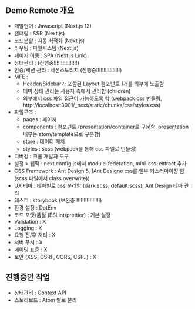 ## Demo Remote 개요

- 개발언어 : Javascript (Next.js 13)
- 랜더링 : SSR (Next.js)
- 코드분할 : 자동 최적화 (Next.js)
- 라우팅 : 파일시스템 (Next.js)
- 페이지 이동 : SPA (Next.js Link)
- 상태관리 : (진행중!!!!!!!!!!!!!!!!)
- 인증/세션 관리 : 세션스토리지 (진행중!!!!!!!!!!!!!!!!)
- MFE :
  - Header/Sidebar가 포함된 Layout 컴포넌트 1개를 외부에 노출함
  - 테마 상태 관리는 사용자 측에서 관리함 (<Layout darkTheme={} setDarkTheme={}>children</Layout>)
  - 외부에서 css 파일 접근이 가능하도록 함 (webpack css 번들링, http://localhost:3001/\_next/static/chunks/css/styles.css)
- 파일구조 :
  - pages : 페이지
  - components : 컴포넌트 (presentation/container로 구분함, presentation 내부는 atom/template으로 구분함)
  - store : 데이터 페치
  - styles : scss (webpack을 통해 css 파일로 번들링)
- 디버깅 : 크롬 개발자 도구
- 설정 > 웹팩 : next.config.js에서 module-federation, mini-css-extract 추가
- CSS Framework : Ant Design 5, (Ant Designe css를 일부 커스터마이징 함 (scss 파일에서 class overwrite))
- UX 테마 : 테마별로 css 분리함 (dark.scss, default.scss), Ant Design 테마 관리
- 테스트 : storybook (보완중 !!!!!!!!!!!!!!!!)
- 환경 설정 : DotEnv
- 코드 포맷/품질 (ESLint/prettier) : 기본 설정
- Validation : X
- Logging : X
- 요청 전/후 처리 : X
- 서버 푸시 : X
- 네이밍 표준 : X
- 보안 (XSS, CSRF, CORS, CSP..) : X

## 진행중인 작업

- 상태관리 : Context API
- 스토리보드 : Atom 별로 분리
